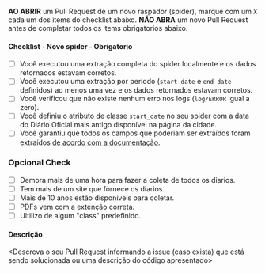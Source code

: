 **AO ABRIR** um Pull Request de um novo raspador (spider), marque com um `X` cada um dos items do checklist 
abaixo. **NÃO ABRA** um novo Pull Request antes de completar todos os items obrigatorios abaixo.

#### Checklist - Novo spider - Obrigatorio
- [ ] Você executou uma extração completa do spider localmente e os dados retornados estavam corretos.
- [ ] Você executou uma extração por período (`start_date` e `end_date` definidos) ao menos uma vez e os dados retornados estavam corretos.
- [ ] Você verificou que não existe nenhum erro nos logs (`log/ERROR` igual a zero).
- [ ] Você definiu o atributo de classe `start_date` no seu spider com a data do Diário Oficial mais antigo disponível na página da cidade.
- [ ] Você garantiu que todos os campos que poderiam ser extraídos foram extraídos [de acordo com a documentação](https://docs.queridodiario.ok.org.br/pt/latest/escrevendo-um-novo-spider.html#definicao-de-campos).

### Opcional Check

- [ ] Demora mais de uma hora para fazer a coleta de todos os diarios.
- [ ] Tem mais de um site que fornece os diarios.
- [ ] Mais de 10 anos estão disponiveis para coletar.
- [ ] PDFs vem com a extenção correta.
- [ ] Ultilizo de algum "class" predefinido.  

#### Descrição

<Descreva o seu Pull Request informando a issue (caso exista) que está sendo solucionada ou uma descrição do código apresentado>
